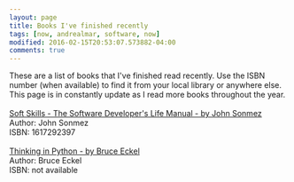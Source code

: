 ```yaml
---
layout: page
title: Books I've finished recently
tags: [now, andrealmar, software, now]
modified: 2016-02-15T20:53:07.573882-04:00
comments: true
---
```


These are a list of books that I've finished read recently. Use the ISBN number (when available) to find it from your local library or anywhere else. This page is in constantly update as I read more books throughout the year.
<br />  
[Soft Skills - The Software Developer's Life Manual - by John Sonmez](http://www.amazon.com/Soft-Skills-software-developers-manual/dp/1617292397/)  
Author: John Sonmez  
ISBN: 1617292397
<br />  
[Thinking in Python - by Bruce Eckel](http://docs.linuxtone.org/ebooks/Python/Thinking_In_Python.pdf)  
Author: Bruce Eckel  
ISBN: not available  
<br />  